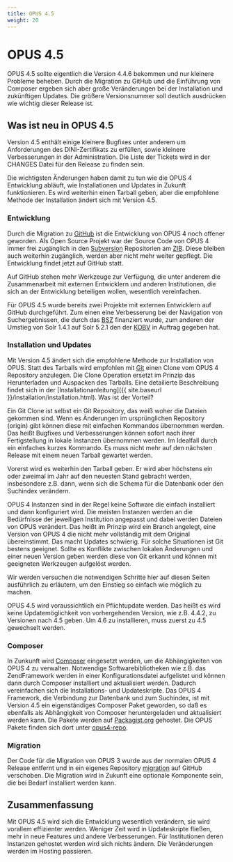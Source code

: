 ```yaml
---
title: OPUS 4.5
weight: 20
---
```


# OPUS 4.5

<p class="info">
OPUS 4.5 sollte eigentlich die Version 4.4.6 bekommen und nur kleinere Probleme beheben. Durch die Migration zu GitHub
und die Einführung von Composer ergeben sich aber große Veränderungen bei der Installation und zukünftigen Updates. Die
größere Versionsnummer soll deutlich ausdrücken wie wichtig dieser Release ist.
</p>

## Was ist neu in OPUS 4.5

Version 4.5 enthält einige kleinere Bugfixes unter anderem um Anforderungen des DINI-Zertifikats zu erfüllen, sowie
kleinere Verbesserungen in der Administration. Die Liste der Tickets wird in der CHANGES Datei für den Release zu
finden sein.

Die wichtigsten Änderungen haben damit zu tun wie die OPUS 4 Entwicklung abläuft, wie Installationen und Updates in
Zukunft funktionieren. Es wird weiterhin einen Tarball geben, aber die empfohlene Methode der Installation ändert sich
mit Version 4.5.

### Entwicklung

Durch die Migration zu [GitHub](https://github.com/opus4) ist die Entwicklung von OPUS 4 noch offener geworden.
Als Open Source Projekt war der Source Code von OPUS 4 immer frei zugänglich in
den [Subversion](https://svn.zib.de/opus4dev)
Repositorien am [ZIB](http://www.zib.de). Diese bleiben auch weiterhin zugänglich, werden aber nicht mehr weiter
gepflegt. Die Entwicklung findet jetzt auf GitHub statt.

Auf GitHub stehen mehr Werkzeuge zur Verfügung, die unter anderem die Zusammenarbeit mit externen Entwicklern und
anderen Institutionen, die sich an der Entwicklung beteiligen wollen, wesentlich vereinfachen.

Für OPUS 4.5 wurde bereits zwei Projekte mit externen Entwicklern auf GitHub durchgeführt. Zum einen eine Verbesserung
bei der Navigation von Suchergebnissen, die durch das [BSZ](https://www.bsz-bw.de) finanziert wurde, zum anderen der
Umstieg von Solr 1.4.1 auf Solr 5.2.1 den der [KOBV](https://www.kobv.de) in Auftrag gegeben hat.

### Installation und Updates

Mit Version 4.5 ändert sich die empfohlene Methode zur Installation von OPUS. Statt des Tarballs wird empfohlen mit
[Git](https://git-scm.com/) einen Clone vom OPUS 4 Repository anzulegen. Die Clone Operation ersetzt im Prinzip das
Herunterladen und Auspacken des Tarballs. Eine detailierte Beschreibung findet sich in der
[Installationanleitung]({{ site.baseurl }}/installation/installation.html). Was ist der Vorteil?

Ein Git Clone ist selbst ein Git Repository, das weiß woher die Dateien gekommen sind. Wenn es Änderungen im
ursprünglichen
Repository (origin) gibt können diese mit einfachen Kommandos übernommen werden. Das heißt Bugfixes und Verbesserungen
können sofort nach ihrer Fertigstellung in lokale Instanzen übernommen werden. Im Idealfall durch ein einfaches kurzes
Kommando. Es muss nicht mehr auf den nächsten Release mit einem neuen Tarball gewartet werden.

Vorerst wird es weiterhin den Tarball geben. Er wird aber höchstens ein oder zweimal im Jahr auf den neuesten Stand
gebracht werden, insbesondere z.B. dann, wenn sich die Schema für die Datenbank oder den Suchindex verändern.

OPUS 4 Instanzen sind in der Regel keine Software die einfach installiert und dann konfiguriert wird. Die meisten
Instanzen werden an die Bedürfnisse der jeweiligen Institution angepasst und dabei werden Dateien von OPUS verändert.
Das heißt im Prinzip wird ein Branch angelegt, eine Version von OPUS 4 die nicht mehr vollständig mit dem Original
übereinstimmt. Das macht Updates schwierig. Für solche Situationen ist Git bestens geeignet. Sollte es Konflikte
zwischen lokalen Änderungen und einer neuen Version geben werden diese von Git erkannt und können mit geeigneten
Werkzeugen aufgelöst werden.

Wir werden versuchen die notwendigen Schritte hier auf diesen Seiten ausführlich zu erläutern, um den Einstieg so
einfach wie möglich zu machen.

<p class="note">
OPUS 4.5 wird voraussichtlich ein Pflichtupdate werden. Das heißt es wird keine Updatemöglichkeit von vorhergehenden
Version, wie z.B. 4.4.2,  zu Versionen nach 4.5 geben. Um 4.6 zu installieren, muss zuerst zu 4.5 gewechselt werden.
</p>

### Composer

In Zunkunft wird [Composer](https://getcomposer.org) eingesetzt werden, um die Abhängigkeiten von OPUS 4 zu verwalten.
Notwendige Softwarebibliotheken wie z.B. das ZendFramework werden in einer Konfigurationsdatei aufgelistet und können
dann durch Composer installiert und aktualisiert werden. Dadurch vereinfachen sich die Installations- und Updateskripte.
Das OPUS 4 Framework, die Verbindung zur Datenbank und zum Suchindex, ist mit Version 4.5 ein eigenständiges Composer
Paket geworden, so daß es ebenfalls als Abhängigkeit von Composer heruntergeladen und aktualisiert werden kann. Die
Pakete werden auf [Packagist.org](https://packagist.org) gehostet. Die OPUS Pakete finden sich dort unter
[opus4-repo](https://packagist.org/packages/opus4-repo).

### Migration

Der Code für die Migration von OPUS 3 wurde aus der normalen OPUS 4 Release entfernt und in ein eigenes
Repository [migration](https://github.com/opus4/migration) auf GitHub verschoben. Die Migration wird in Zukunft eine
optionale Komponente sein, die bei Bedarf installiert werden kann.

## Zusammenfassung

Mit OPUS 4.5 wird sich die Entwicklung wesentlich verändern, sie  wird vorallem effizienter werden. Weniger Zeit wird
in Updateskripte fließen, mehr in neue Features und andere Verbesserungen. Für Institutionen deren Instanzen gehostet
werden wird sich nichts ändern. Die Veränderungen werden im Hosting passieren.

